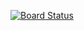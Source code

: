 [![Board Status](https://dev.azure.com/foekemanathalie/cd9eec57-1fe7-4174-a884-136fa3cb3064/985da231-713a-4647-b8a1-97b60323aa6b/_apis/work/boardbadge/5adfa80e-4120-46db-a343-9b06486e2039)](https://dev.azure.com/foekemanathalie/cd9eec57-1fe7-4174-a884-136fa3cb3064/_boards/board/t/985da231-713a-4647-b8a1-97b60323aa6b/Microsoft.RequirementCategory)